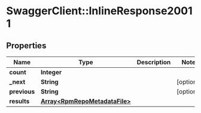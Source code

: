 # SwaggerClient::InlineResponse20011

## Properties
Name | Type | Description | Notes
------------ | ------------- | ------------- | -------------
**count** | **Integer** |  | 
**_next** | **String** |  | [optional] 
**previous** | **String** |  | [optional] 
**results** | [**Array&lt;RpmRepoMetadataFile&gt;**](RpmRepoMetadataFile.md) |  | 


